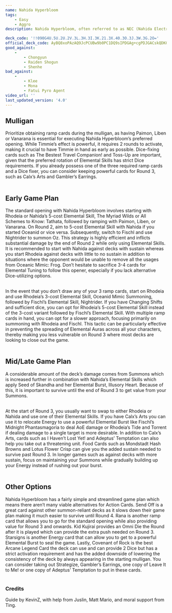 ```yaml
---
name: Nahida Hyperbloom
tags:
    - Easy
    - Aggro
description: Nahida Hyperbloom, often referred to as NEC (Nahida Electro-Charged), utilizes high-value Elemental Skills from Rhodeia of Loch, Fischl, and Nahida to efficiently damage the opponent’s characters. After wearing down the opponent with Electro-Charged reactions and Seed of Skanda, unleash potent Elemental Bursts on the opponent using Energy cards such as Calx’s Arts and I Haven’t Lost Yet! to secure victory.

deck_code: '!!090G4U.5U.2U.2V.3L.3H.3I.3K.21.3X.40.3O.3J.3W.3G.2O='
official_deck_code: AyBQ8xoPAzAQ9JcPCUBw9b0PC1DQ9sIPDGAg+cgPDJGACskQDKGQC/EQD7EQDvIQD+AA
good_against:
    - 
        - Chongyun
        - Raiden Shogun
        - Shenhe
bad_against:
    - 
        - Klee
        - Mona
        - Fatui Pyro Agent
video_url: ''
last_updated_version: '4.0'
--- 
```


## Mulligan
<CardRow :cards= "['Paimon', 'Liben', 'Vanarana', 'Timmie', 'The Bestest Travel Companion!']"></CardRow>

Prioritize obtaining ramp cards during the mulligan, as having Paimon, Liben or Vanarana is essential for executing Nahida Hyperbloom’s preferred opening. While Timmie’s effect is powerful, it requires 2 rounds to activate, making it crucial to have Timmie in hand as early as possible. Dice-fixing cards such as The Bestest Travel Companion! and Toss-Up are important, given that the preferred rotation of Elemental Skills has strict Dice requirements. If you already possess one of the three required ramp cards and a Dice fixer, you can consider keeping powerful cards for Round 3, such as Calx’s Arts and Gambler’s Earrings. <br></br>

## Early Game Plan

The standard opening with Nahida Hyperbloom involves starting with Rhodeia or Nahida’s 5-cost Elemental Skill, The Myriad Wilds or All Schemes to Know: Tathata, followed by ramping with Paimon, Liben, or Vanarana. On Round 2, aim to 5-cost Elemental Skill with Nahida if you started Oceanid or vice versa. Subsequently, switch to Fischl and use Nightrider to summon Oz. This strategy is highly efficient and inflicts substantial damage by the end of Round 2 while only using Elemental Skills. It is recommended to start with Nahida against decks with sustain whereas you start Rhodeia against decks with little to no sustain in addition to situations where the opponent would be unable to remove all the usages from Oceanic Mimic: Frog. Don’t hesitate to sacrifice 3-4 cards for Elemental Tuning to follow this opener, especially if you lack alternative Dice-utilizing options. <br></br>

In the event that you don’t draw any of your 3 ramp cards, start on Rhodeia and use Rhodeia’s 3-cost Elemental Skill, Oceanid Mimic Summoning, followed by Fischl’s Elemental Skill, Nightrider. If you have Changing Shifts and sufficient dice, you can opt for Rhodeia’s 5-cost Elemental Skill instead of the 3-cost variant followed by Fischl’s Elemental Skill. With multiple ramp cards in hand, you can opt for a slower approach, focusing primarily on summoning with Rhodeia and Fischl. This tactic can be particularly effective in preventing the spreading of Elemental Auras across all your characters, thereby making you less vulnerable on Round 3 where most decks are looking to close out the game. <br></br>

## Mid/Late Game Plan
<CardRow :cards= "['Calx\'s Arts', 'I Haven\'t Lost Yet', 'Adeptus\' Temptation']"></CardRow>

A considerable amount of the deck’s damage comes from Summons which is increased further in combination with Nahida’s Elemental Skills which apply Seed of Skandha and her Elemental Burst, Illusory Heart. Because of this, it is important to survive until the end of Round 3 to get value from your Summons. <br></br>

At the start of Round 3, you usually want to swap to either Rhodeia or Nahida and use one of their Elemental Skills. If you have Calx’s Arts you can use it to relocate Energy to use a powerful Elemental Burst like Fischl’s Midnight Phantasmagoria to deal AoE damage or Rhodeia’s Tide and Torrent if dealing damage to a single target is more desirable. In addition to Calx’s Arts, cards such as I Haven’t Lost Yet! and Adeptus’ Temptation can also help you take out a threatening unit. Food Cards such as Mondstadt Hash Browns and Lotus Flower Crisp can give you the added sustain needed to survive past Round 3. In longer games such as against decks with more sustain, focus on maintaining your Summons while gradually building up your Energy instead of rushing out your burst. <br></br>

## Other Options
<CardRow :cards= "['Send Off', 'Rana', 'Kid Kujirai', 'Starsigns', 'Covenant of Rock']"></CardRow>

Nahida Hyperbloom has a fairly simple and streamlined game plan which means there aren’t many viable alternatives for Action Cards. Send Off is a great card against other summon-reliant decks as it slows down their game plan making it much easier to survive until Round 4. Rana is another ramp card that allows you to go for the standard opening while also providing value for Round 3 and onwards. Kid Kujirai provides an Omni Die the Round after it is played which can provide the extra push needed on Round 3. Starsigns is another Energy card that can allow you to get to a powerful Elemental Burst to seal the game. Lastly, Covenant of Rock is the best Arcane Legend Card the deck can use and can provide 2 Dice but has a strict activation requirement and has the added downside of lowering the consistency of the deck by always appearing in the starting mulligan. You can consider taking out Strategize, Gambler’s Earrings, one copy of Leave It to Me! or one copy of Adeptus’ Temptation to put in these cards. <br></br>

### Credits

Guide by KevinZ, with help from Juslin, Matt Mario, and moral support from Ting. <br></br>
